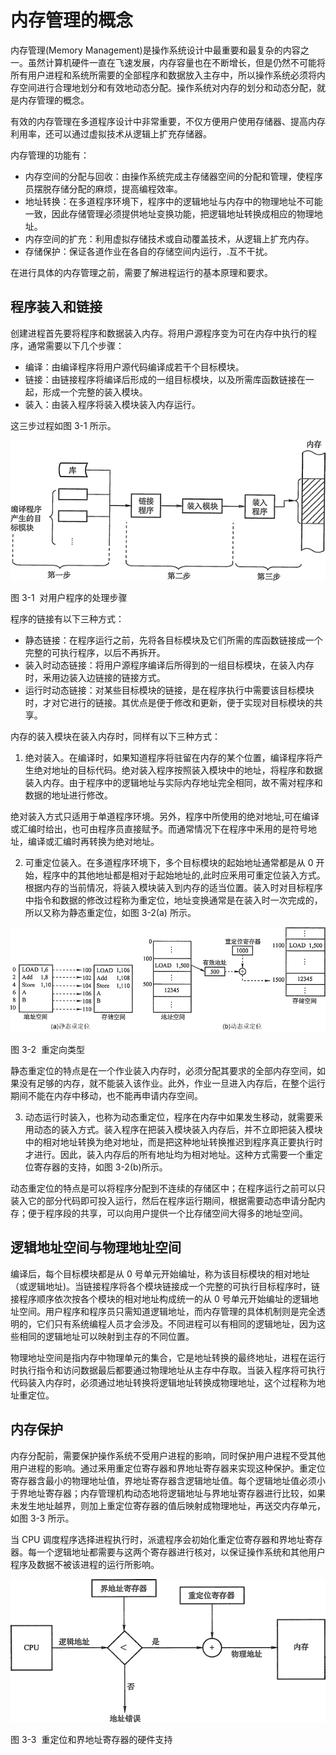 # 内存管理的概念

内存管理(Memory Management)是操作系统设计中最重要和最复杂的内容之一。虽然计算机硬件一直在飞速发展，内存容量也在不断增长，但是仍然不可能将所有用户进程和系统所需要的全部程序和数据放入主存中，所以操作系统必须将内存空间进行合理地划分和有效地动态分配。操作系统对内存的划分和动态分配，就是内存管理的概念。

有效的内存管理在多道程序设计中非常重要，不仅方便用户使用存储器、提高内存利用率，还可以通过虚拟技术从逻辑上扩充存储器。

内存管理的功能有：

*   内存空间的分配与回收：由操作系统完成主存储器空间的分配和管理，使程序员摆脱存储分配的麻烦，提高编程效率。
*   地址转换：在多道程序环境下，程序中的逻辑地址与内存中的物理地址不可能一致，因此存储管理必须提供地址变换功能，把逻辑地址转换成相应的物理地址。
*   内存空间的扩充：利用虚拟存储技术或自动覆盖技术，从逻辑上扩充内存。
*   存储保护：保证各道作业在各自的存储空间内运行，.互不干扰。

在进行具体的内存管理之前，需要了解进程运行的基本原理和要求。

## 程序装入和链接

创建进程首先要将程序和数据装入内存。将用户源程序变为可在内存中执行的程序，通常需要以下几个步骤：

*   编译：由编译程序将用户源代码编译成若干个目标模块。
*   链接：由链接程序将编译后形成的一组目标模块，以及所需库函数链接在一起，形成一个完整的装入模块。
*   装入：由装入程序将装入模块装入内存运行。

这三步过程如图 3-1 所示。

![](img/bb47181009c756be25fd5d03b250ee9b.jpg)

图 3-1  对用户程序的处理步骤

程序的链接有以下三种方式：

*   静态链接：在程序运行之前，先将各目标模块及它们所需的库函数链接成一个完整的可执行程序，以后不再拆开。
*   装入时动态链接：将用户源程序编译后所得到的一组目标模块，在装入内存时，釆用边装入边链接的链接方式。
*   运行时动态链接：对某些目标模块的链接，是在程序执行中需要该目标模块时，才对它进行的链接。其优点是便于修改和更新，便于实现对目标模块的共享。

内存的装入模块在装入内存时，同样有以下三种方式：

1) 绝对装入。在编译时，如果知道程序将驻留在内存的某个位置，编译程序将产生绝对地址的目标代码。绝对装入程序按照装入模块中的地址，将程序和数据装入内存。由于程序中的逻辑地址与实际内存地址完全相同，故不需对程序和数据的地址进行修改。

绝对装入方式只适用于单道程序环境。另外，程序中所使用的绝对地址,可在编译或汇编时给出，也可由程序员直接赋予。而通常情况下在程序中釆用的是符号地址，编译或汇编时再转换为绝对地址。

2) 可重定位装入。在多道程序环境下，多个目标模块的起始地址通常都是从 0 开始，程序中的其他地址都是相对于起始地址的,此时应釆用可重定位装入方式。根据内存的当前情况，将装入模块装入到内存的适当位置。装入时对目标程序中指令和数据的修改过程称为重定位，地址变换通常是在装入时一次完成的，所以又称为静态重定位，如图 3-2(a) 所示。

![](img/b5b2324c4641e451db6c437a9ea4ae39.jpg)

图 3-2  重定向类型

静态重定位的特点是在一个作业装入内存时，必须分配其要求的全部内存空间，如果没有足够的内存，就不能装入该作业。此外，作业一旦进入内存后，在整个运行期间不能在内存中移动，也不能再申请内存空间。

3) 动态运行时装入，也称为动态重定位，程序在内存中如果发生移动，就需要釆用动态的装入方式。装入程序在把装入模块装入内存后，并不立即把装入模块中的相对地址转换为绝对地址，而是把这种地址转换推迟到程序真正要执行时才进行。因此，装入内存后的所有地址均为相对地址。这种方式需要一个重定位寄存器的支持，如图 3-2(b)所示。

动态重定位的特点是可以将程序分配到不连续的存储区中；在程序运行之前可以只装入它的部分代码即可投入运行，然后在程序运行期间，根据需要动态申请分配内存；便于程序段的共享，可以向用户提供一个比存储空间大得多的地址空间。

## 逻辑地址空间与物理地址空间

编译后，每个目标模块都是从 0 号单元开始编址，称为该目标模块的相对地址（或逻辑地址)。当链接程序将各个模块链接成一个完整的可执行目标程序时，链接程序顺序依次按各个模块的相对地址构成统一的从 0 号单元开始编址的逻辑地址空间。用户程序和程序员只需知道逻辑地址，而内存管理的具体机制则是完全透明的，它们只有系统编程人员才会涉及。不同进程可以有相同的逻辑地址，因为这些相同的逻辑地址可以映射到主存的不同位置。

物理地址空间是指内存中物理单元的集合，它是地址转换的最终地址，进程在运行时执行指令和访问数据最后都要通过物理地址从主存中存取。当装入程序将可执行代码装入内存时，必须通过地址转换将逻辑地址转换成物理地址，这个过程称为地址重定位。

## 内存保护

内存分配前，需要保护操作系统不受用户进程的影响，同时保护用户进程不受其他用户进程的影响。通过釆用重定位寄存器和界地址寄存器来实现这种保护。重定位寄存器含最小的物理地址值，界地址寄存器含逻辑地址值。每个逻辑地址值必须小于界地址寄存器；内存管理机构动态地将逻辑地址与界地址寄存器进行比较，如果未发生地址越界，则加上重定位寄存器的值后映射成物理地址，再送交内存单元，如图 3-3 所示。

当 CPU 调度程序选择进程执行时，派遣程序会初始化重定位寄存器和界地址寄存器。每一个逻辑地址都需要与这两个寄存器进行核对，以保证操作系统和其他用户程序及数据不被该进程的运行所影响。

![](img/6d735df63f456319b8a1d6e942c5b73c.jpg)

图 3-3  重定位和界地址寄存器的硬件支持